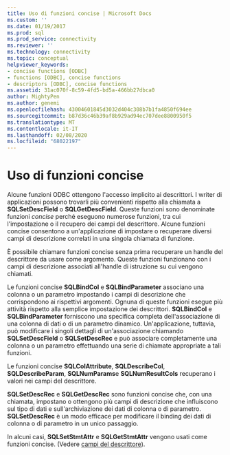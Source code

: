 ```yaml
---
title: Uso di funzioni concise | Microsoft Docs
ms.custom: ''
ms.date: 01/19/2017
ms.prod: sql
ms.prod_service: connectivity
ms.reviewer: ''
ms.technology: connectivity
ms.topic: conceptual
helpviewer_keywords:
- concise functions [ODBC]
- functions [ODBC], concise functions
- descriptors [ODBC], concise functions
ms.assetid: 31ac070f-8c59-4fd5-bd5a-466bb27dbca0
author: MightyPen
ms.author: genemi
ms.openlocfilehash: 43004601845d3032d404c308b7b1fa4850f694ee
ms.sourcegitcommit: b87d36c46b39af8b929ad94ec707dee8800950f5
ms.translationtype: MT
ms.contentlocale: it-IT
ms.lasthandoff: 02/08/2020
ms.locfileid: "68022197"
---
```

# <a name="using-concise-functions"></a>Uso di funzioni concise
Alcune funzioni ODBC ottengono l'accesso implicito ai descrittori. I writer di applicazioni possono trovarli più convenienti rispetto alla chiamata a **SQLSetDescField** o **SQLGetDescField**. Queste funzioni sono denominate funzioni *concise* perché eseguono numerose funzioni, tra cui l'impostazione o il recupero dei campi del descrittore. Alcune funzioni concise consentono a un'applicazione di impostare o recuperare diversi campi di descrizione correlati in una singola chiamata di funzione.  
  
 È possibile chiamare funzioni concise senza prima recuperare un handle del descrittore da usare come argomento. Queste funzioni funzionano con i campi di descrizione associati all'handle di istruzione su cui vengono chiamati.  
  
 Le funzioni concise **SQLBindCol** e **SQLBindParameter** associano una colonna o un parametro impostando i campi di descrizione che corrispondono ai rispettivi argomenti. Ognuna di queste funzioni esegue più attività rispetto alla semplice impostazione dei descrittori. **SQLBindCol** e **SQLBindParameter** forniscono una specifica completa dell'associazione di una colonna di dati o di un parametro dinamico. Un'applicazione, tuttavia, può modificare i singoli dettagli di un'associazione chiamando **SQLSetDescField** o **SQLSetDescRec** e può associare completamente una colonna o un parametro effettuando una serie di chiamate appropriate a tali funzioni.  
  
 Le funzioni concise **SQLColAttribute**, **SQLDescribeCol**, **SQLDescribeParam**, **SQLNumParams**e **SQLNumResultCols** recuperano i valori nei campi del descrittore.  
  
 **SQLSetDescRec** e **SQLGetDescRec** sono funzioni concise che, con una chiamata, impostano o ottengono più campi di descrizione che influiscono sul tipo di dati e sull'archiviazione dei dati di colonna o di parametro. **SQLSetDescRec** è un modo efficace per modificare il binding dei dati di colonna o di parametro in un unico passaggio.  
  
 In alcuni casi, **SQLSetStmtAttr** e **SQLGetStmtAttr** vengono usati come funzioni concise. (Vedere [campi del descrittore](../../../odbc/reference/develop-app/descriptor-fields.md)).
